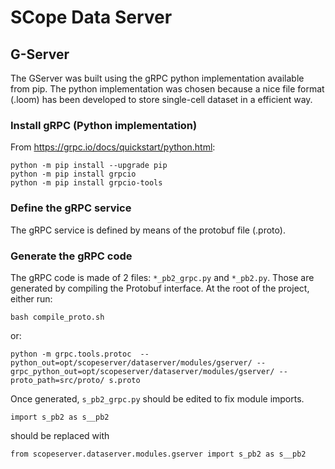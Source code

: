 # SCope Data Server

## G-Server

The GServer was built using the gRPC python implementation available from pip. The python implementation was chosen because a nice file format (.loom) has been developed to store single-cell dataset in a efficient way.

### Install gRPC (Python implementation)

From https://grpc.io/docs/quickstart/python.html:
```
python -m pip install --upgrade pip
python -m pip install grpcio
python -m pip install grpcio-tools
```

### Define the gRPC service
The gRPC service is defined by means of the protobuf file (.proto).

### Generate the gRPC code

The gRPC code is made of 2 files: `*_pb2_grpc.py` and `*_pb2.py`. Those are generated by compiling the Protobuf interface.
At the root of the project, either run:
```
bash compile_proto.sh
```
or:
```
python -m grpc.tools.protoc  --python_out=opt/scopeserver/dataserver/modules/gserver/ --grpc_python_out=opt/scopeserver/dataserver/modules/gserver/ --proto_path=src/proto/ s.proto
```

Once generated, `s_pb2_grpc.py` should be edited to fix module imports.
```
import s_pb2 as s__pb2
```
should be replaced with
```
from scopeserver.dataserver.modules.gserver import s_pb2 as s__pb2
```
